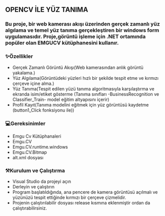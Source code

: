 ## OPENCV İLE YÜZ TANIMA
### Bu proje, bir web kamerası akışı üzerinden gerçek zamanlı yüz algılama ve temel yüz tanıma gerçekleştiren bir windows form uygulamasıdır. Proje,görüntü işleme için .NET ortamında popüler olan **EMGUCV** kütüphanesini kullanır.

### ✨Özellikler
* Gerçek Zamanlı Görüntü Akışı(Web kamerasından anlık görüntü yakalama.)
* Yüz Algılama(Görüntüdeki yüzleri hızlı bir şekilde tespit etme ve kırmızı çerçeve içine alma.)
* Yüz Tanıma(Tespit edilen yüzü tanıma algoritmasıyla karşılaştırma ve ekranda isim/etiket gösterme (Tanıma sınıfları -BusinessRecognition ve Classifier_Train- model eğitim altyapısını içerir)
* Profil Kayıt(Tanıma modelini eğitmek için yüz görüntüsü kaydetme (button1_Click fonksiyonu ile))
### 💻Gereksinimler
* Emgu Cv Kütüphanaleri
* Emgu.CV
* Emgu.CV.runtime.windows
* Emgu.CV.Bitmap
* alt.xml dosyası
### ⚒️Kurulum ve Çalıştırma
* Visual Studio da projeyi açın
* Derleyin ve çalıştırın
* Program başlatıldığında, ana pencere de kamera görüntüsü açılmalı ve yüzünüzü tespit ettiğinde kırmızı bir çerçeve çizmelidir.
* Projenin çalıştırılabilir dosyası release kısmına eklenmiştir ordan da çalıştırabilirsiniz.
